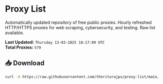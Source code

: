 # Proxy List

Automatically updated repository of free public proxies. Hourly refreshed HTTP/HTTPS proxies for web scraping, cybersecurity, and testing. Raw list available.

**Last Updated:** `Thursday 13-03-2025 10:17:09 UTC`  
**Total Proxies:** `579`

## 📥 Download
```bash
curl -O https://raw.githubusercontent.com/theriturajps/proxy-list/main/proxies.txt
